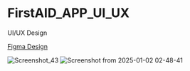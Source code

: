 # FirstAID_APP_UI_UX
 UI/UX Design
 
[Figma Design](https://www.figma.com/file/UHYfd5HZ7GpGHQXzSytujf/First-Aid-UI%2FUX?type=design&node-id=249%3A1996&mode=design&t=mGw4Ke7HsIEHrSQc-1)
 

![Screenshot_43](https://github.com/user-attachments/assets/2c6be15e-d384-46ef-b9e6-a85aa4ae3b2d)
![Screenshot from 2025-01-02 02-48-41](https://github.com/user-attachments/assets/29a33c87-7c84-4bcc-b3e5-8ef97143ff74)
